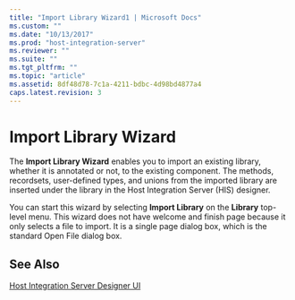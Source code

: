 ```yaml
---
title: "Import Library Wizard1 | Microsoft Docs"
ms.custom: ""
ms.date: "10/13/2017"
ms.prod: "host-integration-server"
ms.reviewer: ""
ms.suite: ""
ms.tgt_pltfrm: ""
ms.topic: "article"
ms.assetid: 8df48d78-7c1a-4211-bdbc-4d98bd4877a4
caps.latest.revision: 3
---
```

# Import Library Wizard
The **Import Library Wizard** enables you to import an existing library, whether it is annotated or not, to the existing component. The methods, recordsets, user-defined types, and unions from the imported library are inserted under the library in the Host Integration Server (HIS) designer.  
  
 You can start this wizard by selecting **Import Library** on the **Library** top-level menu. This wizard does not have welcome and finish page because it only selects a file to import. It is a single page dialog box, which is the standard Open File dialog box.  
  
## See Also  
 [Host Integration Server Designer UI](../core/host-integration-server-designer-ui.md)
